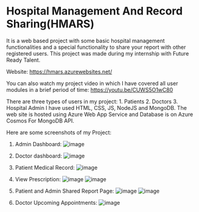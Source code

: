# Hospital Management And Record Sharing(HMARS)
It is a web based project with some basic hospital management functionalities and a special functionality to share your report with other registered users. This project was made during my internship with Future Ready Talent.

Website: https://hmars.azurewebsites.net/

You can also watch my project video in which I have covered all user modules in a brief period of time: https://youtu.be/CUWS5O1wC80

There are three types of users in my project: 1. Patients     2. Doctors      3. Hospital Admin
I have used HTML, CSS, JS, NodeJS and MongoDB. The web site is hosted using Azure Web App Service and Database is on Azure Cosmos For MongoDB API.

Here are some screenshots of my Project:
1. Admin Dashboard:
![image](https://user-images.githubusercontent.com/58947407/176014173-0f43a473-c398-4423-819b-bfe5fef98a1e.png)

2. Doctor dashboard:
![image](https://user-images.githubusercontent.com/58947407/176018664-ee4f0312-6821-423a-a4af-487c7722fd4e.png)

3. Patient Medical Record:
![image](https://user-images.githubusercontent.com/58947407/176016624-bc160f0a-5d04-4a11-99c0-6e5e29da56d4.png)

4. View Prescription:
![image](https://user-images.githubusercontent.com/58947407/176018406-d0e869ac-4855-4afd-8ab2-0eb9041da69e.png)
![image](https://user-images.githubusercontent.com/58947407/176017067-5ae8f39e-5d85-42cd-b055-20bb260612bd.png)


5. Patient and Admin Shared Report Page:
![image](https://user-images.githubusercontent.com/58947407/176017416-1d4d3edc-d4dd-4cb0-87a2-77a03e28f950.png)
![image](https://user-images.githubusercontent.com/58947407/176019078-c3c0b7f8-7177-41b9-aa78-a090630814c1.png)

6. Doctor Upcoming Appointments:
![image](https://user-images.githubusercontent.com/58947407/176015629-c65da17f-1e39-4af4-8d0f-5a0f845e24c4.png)

